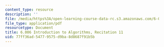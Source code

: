 ```yaml
---
content_type: resource
description: ''
file: /media/https%3A/open-learning-course-data-rc.s3.amazonaws.com/6-006-introduction-to-algorithms-spring-2020/77ff36ad54779575d9ba8d8687f91b5b_MIT6_006S20_r11.pdf
file_type: application/pdf
resourcetype: Document
title: 6.006 Introduction to Algorithms, Recitation 11
uid: 77ff36ad-5477-9575-d9ba-8d8687f91b5b
---
```

